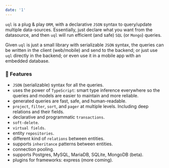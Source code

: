 ```yaml
---
date: '1'
---
```

`uql` is a plug & play `ORM`, with a declarative `JSON` syntax to query/update multiple data-sources. Essentially, just declare what you want from the datasource, and then `uql` will run efficient (and safe) `SQL` (or `Mongo`) queries.

Given `uql` is just a small library with serializable `JSON` syntax, the queries can be written in the client (web/mobile) and send to the backend; or just use `uql` directly in the backend; or even use it in a mobile app with an embedded database.

### :star2: Features

- `JSON` (serializable) syntax for all the queries.
- uses the power of `TypeScript`: smart type inference everywhere so the queries and models are easier to maintain and more reliable.
- generated queries are fast, safe, and human-readable.
- `project`, `filter`, `sort`, and `pager` at multiple levels. Including deep relations and their fields.
- declarative and programmatic `transactions`.
- `soft-delete`.
- `virtual fields`.
- entity `repositories`.
- different kind of `relations` between entities.
- supports `inheritance` patterns between entities.
- connection pooling.
- supports Postgres, MySQL, MariaDB, SQLite, MongoDB (beta).
- plugins for frameworks: express (more coming).